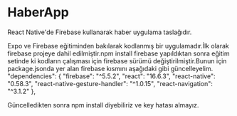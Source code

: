 # HaberApp
React Native'de  Firebase kullanarak haber uygulama taslağıdır.

Expo ve Firebase eğitiminden bakılarak kodlanmış bir uygulamadır.İlk olarak firebase projeye dahil edilmiştir.npm install firebase yapıldıktan sonra eğitim setinde ki kodların çalışması için firebase sürümü değiştirilmiştir.Bunun için package.jsonda yer alan firebase kısmını aşağıdaki gibi güncelleyelim.
  "dependencies": {
    "firebase": "^5.5.2",
    "react": "16.6.3",
    "react-native": "0.58.3",
    "react-native-gesture-handler": "^1.0.15",
    "react-navigation": "^3.1.2"
  },
  
 Güncelledikten sonra npm install diyebiliriz ve key hatası almayız.
 
